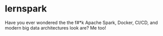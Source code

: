 # lernspark
Have you ever wondered the the f#*k Apache Spark, Docker, CI/CD, and modern big data architectures look are? Me too!
